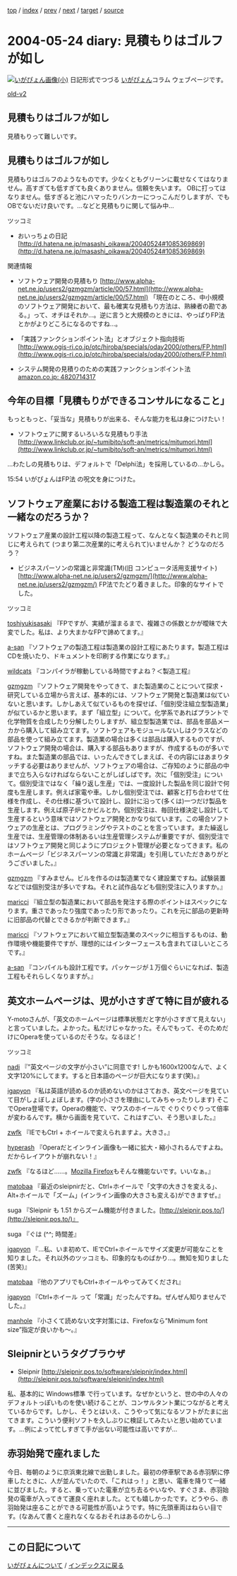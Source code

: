 [top](https://igapyon.github.io/diary/) 
 / [index](https://igapyon.github.io/diary/2004/index.html) 
 / [prev](https://igapyon.github.io/diary/2004/ig040523.html) 
 / [next](https://igapyon.github.io/diary/2004/ig040525.html) 
 / [target](https://igapyon.github.io/diary/2004/ig040524.html) 
 / [source](https://github.com/igapyon/diary/blob/gh-pages/2004/ig040524.html.src.md) 

2004-05-24 diary: 見積もりはゴルフが如し
=====================================================================================================
[![いがぴょん画像(小)](https://igapyon.github.io/diary/images/iga200306s.jpg "いがぴょん")](https://igapyon.github.io/diary/memo/memoigapyon.html) 日記形式でつづる [いがぴょん](https://igapyon.github.io/diary/memo/memoigapyon.html)コラム ウェブページです。

[old-v2](ig040524-orig.html)

## 見積もりはゴルフが如し

見積もりって難しいです。


## 見積もりはゴルフが如し

見積もりはゴルフのようなものです。少なくともグリーンに載せなくてはなりません。高すぎても低すぎても良くありません。信頼を失います。
OBに打ってはなりません。低すぎると池にハマったりバンカーにつっこんだりしますが、でもOBでないだけ良いです。…などと見積もりに関して悩み中…

ツッコミ

* おいっちょの日記
  [http://d.hatena.ne.jp/masashi_oikawa/20040524#1085369869](http://d.hatena.ne.jp/masashi_oikawa/20040524#1085369869)

関連情報

* ソフトウェア開発の見積もり
  [http://www.alpha-net.ne.jp/users2/gzmgzm/article/00/57.html](http://www.alpha-net.ne.jp/users2/gzmgzm/article/00/57.html)
  「現在のところ、中小規模のソフトウェア開発において、最も確実な見積もり方法は、熟練者の勘である。」って、オチはそれか…。逆に言うと大規模のときには、やっぱりFP法とかがよりどころになるのですね…。
  
* 「実践ファンクションポイント法」とオブジェクト指向技術
  [http://www.ogis-ri.co.jp/otc/hiroba/specials/oday2000/others/FP.html](http://www.ogis-ri.co.jp/otc/hiroba/specials/oday2000/others/FP.html)
  
* システム開発の見積りのための実践ファンクションポイント法
  [amazon.co.jp: 4820714317](http://www.amazon.co.jp/exec/obidos/ASIN/4820714317/igapyondiary-22)

## 今年の目標「見積もりができるコンサルになること」

もっともっと、「妥当な」見積もりが出来る、そんな能力を私は身につけたい！

* ソフトウェアに関するいろいろな見積もり手法
  [http://www.linkclub.or.jp/~tumibito/soft-an/metrics/mitumori.html](http://www.linkclub.or.jp/~tumibito/soft-an/metrics/mitumori.html)

…わたしの見積もりは、デフォルトで「Delphi法」を採用しているの…かしら。

15:54 いがぴょんはFP法 の呪文を身につけた。

## ソフトウェア産業における製造工程は製造業のそれと一緒なのだろうか？

ソフトウェア産業の設計工程以降の製造工程って、なんとなく製造業のそれと同じに考えられて (つまり第二次産業的に考えられて)いませんか？ どうなのだろう？

* ビジネスパーソンの常識と非常識(TM)(旧 コンピュータ活用支援サイト) 
  [http://www.alpha-net.ne.jp/users2/gzmgzm/](http://www.alpha-net.ne.jp/users2/gzmgzm/)
  FP法でたどり着きました。印象的なサイトでした。

ツッコミ

[toshiyukisasaki](http://d.hatena.ne.jp/toshiyukisasaki/) 『FPですが、実績が溜まるまで、複雑さの係数とかが曖昧で大変でした。私は、より大まかなFPで諦めてます。』

 [a-san](http://d.hatena.ne.jp/a-san/) 『ソフトウェアの製造工程は製造業の設計工程にあたります。製造工程はCDを焼いたり、ドキュメントを印刷する作業になります。』

 [wildcats](http://d.hatena.ne.jp/wildcats/) 『コンパイラが稼動している時間ですよね？＜製造工程』

 [gzmgzm](http://d.hatena.ne.jp/gzmgzm/) 『ソフトウェア開発をやってきて、また製造業のことについて探求・研究している立場から言えば、基本的には、ソフトウェア開発と製造業は似ていないと思います。しかしあえて似ているものを探せば、「個別受注組立型製造業」が似ているかと思います。まず「組立型」について。化学系であればプラントで化学物質を合成したり分解したりしますが、組立型製造業では、部品を部品メーカから購入して組み立てます。ソフトウェアもモジュールないしはクラスなどの部品を使って組み立てます。製造業の場合は多くは部品は購入するものですが、ソフトウェア開発の場合は、購入する部品もありますが、作成するものが多いですね。また製造業の部品では、いったんできてしまえば、その内容にはあまりタッチする必要はありませんが、ソフトウェアの場合は、ご存知のように部品の中まで立ち入らなければならないことがしばしばです。次に「個別受注」について。個別受注ではなく「繰り返し生産」では、一度設計した製品を同じ設計で何度も生産します。例えば家電や車。しかし個別受注では、顧客と打ち合わせて仕様を作成し、その仕様に基づいて設計し、設計に沿って(多くは)一つだけ製品を生産します。例えば原子炉とかビルとか。個別受注は、毎回仕様決定し設計して生産するという意味ではソフトウェア開発とかなり似ています。この場合ソフトウェアの生産とは、プログラミングやテストのことを言っています。また繰返し生産では、生産管理の体制あるいは生産管理システムが重要ですが、個別受注ではソフトウェア開発と同じようにプロジェクト管理が必要となってきます。私のホームページ「ビジネスパーソンの常識と非常識」を引用していただきありがとうございました。』

 [gzmgzm](http://d.hatena.ne.jp/gzmgzm/) 『すみません。ビルを作るのは製造業でなく建設業ですね。試験装置などでは個別受注が多いですね。それと試作品なども個別受注に入りますか。』

 [maricci](http://d.hatena.ne.jp/maricci/) 『組立型の製造業において部品を発注する際のポイントはスペックになります。重さであったり強度であったり形であったり。これを元に部品の更新時に旧部品の代替とできるかが判断できます。』

 [maricci](http://d.hatena.ne.jp/maricci/) 『ソフトウェアにおいて組立型製造業のスペックに相当するものは、動作環境や機能要件ですが、理想的にはインターフェースも含まれてほしいところです。』

 [a-san](http://d.hatena.ne.jp/a-san/) 『コンパイルも設計工程です。パッケージが１万個ぐらいになれば、製造工程もそれらしくなりますが。』

## 英文ホームページは、児が小さすぎて特に目が疲れる

Y-motoさんが、「英文のホームページは標準状態だと字が小さすぎて見えない」と言っていました。よかった。私だけじゃなかった。そんでもって、そのためだけにOperaを使っているのだそうな。なるほど！

ツッコミ

 [nadi](http://d.hatena.ne.jp/nadi/) 『”英文ページの文字が小さい”に同意です! しかも1600x1200なんで、よく文字120%にしてます。すると日本語のページが巨大になります(笑)。』

 [igapyon](http://d.hatena.ne.jp/igapyon/) 『私は英語が読めるのか読めないのかはさておき、英文ページを見ていて目がしょぼしょぼします。(字の小ささを理由にしてみちゃったりします) そこでOpera登場です。Operaの機能で、マウスのホイールで ぐりぐりぐりって倍率が変わるんです。横から画面を見ていて、これはすごい、そう思いました。』

 [zwfk](http://d.hatena.ne.jp/zwfk/) 『IEでもCtrl + ホイールで変えられますよ。大きさ。』

 [hyperash](http://d.hatena.ne.jp/hyperash/) 『Operaだとインライン画像も一緒に拡大・縮小されるんですよね。だからレイアウトが崩れない！』

 [zwfk](http://d.hatena.ne.jp/zwfk/) 『なるほど……。[Mozilla Firefox](http://www.igapyon.jp/igapyon/diary/keyword/firefox.html)もそんな機能ないです。いいなぁ。』

 [matobaa](http://d.hatena.ne.jp/matobaa/) 『最近のsleipnirだと、Ctrl+ホイールで「文字の大きさを変える」、Alt+ホイールで「ズーム」(インライン画像の大きさも変える)ができますぜ。』

 suga 『Sleipnir も 1.51 からズーム機能が付きました。[http://sleipnir.pos.to/](http://sleipnir.pos.to/)』

 suga 『ぐは (^^; 時間差』

 [igapyon](http://d.hatena.ne.jp/igapyon/) 『…私、いま初めて、IEでCtrl+ホイールでサイズ変更が可能なことを知りました。それ以外のツッコミも、印象的なものばかり…。無知を知りました 
(苦笑)』

 [matobaa](http://d.hatena.ne.jp/matobaa/) 『他のアプリでもCtrl+ホイールやってみてくだされ』

 [igapyon](http://d.hatena.ne.jp/igapyon/) 『Ctrl+ホイール って「常識」だったんですね。ぜんぜん知りませんでした。』

 [manhole](http://d.hatena.ne.jp/manhole/) 『小さくて読めない文字対策には、Firefoxなら”Minimum font 
size”指定が良いかも～。』

## Sleipnirというタグブラウザ

* Sleipnir
  [http://sleipnir.pos.to/software/sleipnir/index.html](http://sleipnir.pos.to/software/sleipnir/index.html)

私、基本的に Windows標準 で行っています。なぜかというと、世の中の人々のデフォルトっぽいものを使い続けることが、コンサルタント業につながると考えているからです。しかし、そうとはいえ、こうやって気になるソフトがたまに出てきます。こういう便利ソフトを久しぶりに検証してみたいと思い始めています。…例によって忙しすぎて手が出ない可能性は高いですが…

## 赤羽始発で座れました

今日、毎朝のように京浜東北線で出勤しました。最初の停車駅である赤羽駅に停車したときに、人が並んでいたので、「これはっ！」と思い、電車を降りて一緒に並びました。すると、乗っていた電車が立ち去るやいなや、すぐさま、赤羽始発の電車が入ってきて運良く座れました。とても嬉しかったです。どうやら、赤羽始発は座ることができる可能性が高いようです。特に先頭車両はねらい目です。(なあんて書くと座れなくなるおそれはあるのかしら…)

----------------------------------------------------------------------------------------------------

## この日記について
[いがぴょんについて](https://igapyon.github.io/diary/memo/memoigapyon.html) / [インデックスに戻る](https://igapyon.github.io/diary/idxall.html)
